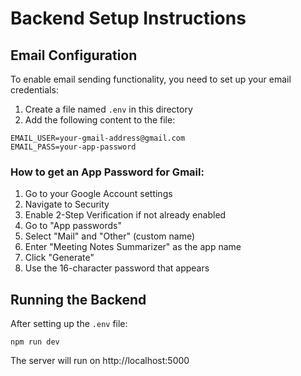 # Backend Setup Instructions

## Email Configuration

To enable email sending functionality, you need to set up your email credentials:

1. Create a file named `.env` in this directory
2. Add the following content to the file:

```
EMAIL_USER=your-gmail-address@gmail.com
EMAIL_PASS=your-app-password
```

### How to get an App Password for Gmail:

1. Go to your Google Account settings
2. Navigate to Security
3. Enable 2-Step Verification if not already enabled
4. Go to "App passwords" 
5. Select "Mail" and "Other" (custom name)
6. Enter "Meeting Notes Summarizer" as the app name
7. Click "Generate"
8. Use the 16-character password that appears

## Running the Backend

After setting up the `.env` file:

```
npm run dev
```

The server will run on http://localhost:5000
